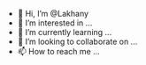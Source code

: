- 👋 Hi, I’m @Lakhany
- 👀 I’m interested in ...
- 🌱 I’m currently learning ...
- 💞️ I’m looking to collaborate on ...
- 📫 How to reach me ...

<!---
Lakhany/Lakhany is a ✨ special ✨ repository because its `README.md` (this file) appears on your GitHub profile.
You can click the Preview link to take a look at your changes.
--->

